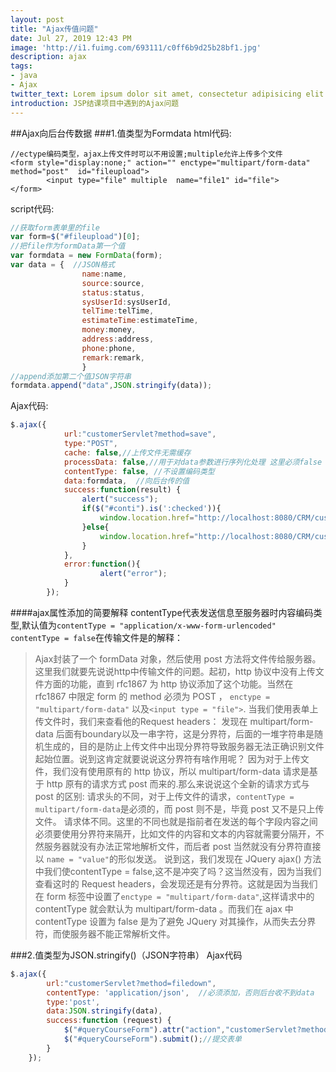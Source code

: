 ```yaml
---
layout: post
title: "Ajax传值问题"
date: Jul 27, 2019 12:43 PM
image: 'http://i1.fuimg.com/693111/c0ff6b9d25b28bf1.jpg'
description: ajax
tags:
- java
- Ajax
twitter_text: Lorem ipsum dolor sit amet, consectetur adipisicing elit.
introduction: JSP结课项目中遇到的Ajax问题
---
```

##Ajax向后台传数据
###1.值类型为Formdata
html代码:
```
//ectype编码类型，ajax上传文件时可以不用设置;multiple允许上传多个文件
<form style="display:none;" action="" enctype="multipart/form-data" method="post"  id="fileupload">
		<input type="file" multiple  name="file1" id="file">
</form>
```
script代码:
```js
//获取form表单里的file
var form=$("#fileupload")[0];
//把file作为formData第一个值
var formdata = new FormData(form);
var data = {  //JSON格式
                name:name,
                source:source,
                status:status,
                sysUserId:sysUserId,
                telTime:telTime,
                estimateTime:estimateTime,
                money:money,
                address:address,
                phone:phone,
                remark:remark,
				}
//append添加第二个值JSON字符串
formdata.append("data",JSON.stringify(data));
```
Ajax代码:
```js
$.ajax({
			url:"customerServlet?method=save",
			type:"POST",
			cache: false,//上传文件无需缓存
	        processData: false,//用于对data参数进行序列化处理 这里必须false
	        contentType: false, //不设置编码类型
		    data:formdata,  //向后台传的值
		    success:function(result) {
            	alert("success");
            	if($("#conti").is(':checked')){
            		window.location.href="http://localhost:8080/CRM/customerEdit.jsp"; //跳转页面
            	}else{
            		window.location.href="http://localhost:8080/CRM/customerList.jsp";	
            	}
            },
            error:function(){
                    alert("error");
	        }
		});

```
####ajax属性添加的简要解释
contentType代表发送信息至服务器时内容编码类型,默认值为`contentType = "application/x-www-form-urlencoded"`
`contentType = false`在传输文件是的解释：
>Ajax封装了一个 formData 对象，然后使用 post 方法将文件传给服务器。
>这里我们就要先说说http中传输文件的问题。起初，http 协议中没有上传文件方面的功能，直到 rfc1867 为 http 协议添加了这个功能。当然在 rfc1867 中限定 form 的 method 必须为 POST ， ``enctype = "multipart/form-data"`` 以及``<input type = "file">``.
>当我们使用表单上传文件时，我们来查看他的Request headers：
>发现在 multipart/form-data 后面有boundary以及一串字符，这是分界符，后面的一堆字符串是随机生成的，目的是防止上传文件中出现分界符导致服务器无法正确识别文件起始位置。说到这肯定就要说说这分界符有啥作用呢？
>因为对于上传文件，我们没有使用原有的 http 协议，所以 multipart/form-data 请求是基于 http 原有的请求方式 post 而来的.那么来说说这个全新的请求方式与 post 的区别:
>请求头的不同，对于上传文件的请求，`contentType = multipart/form-data`是必须的，而 post 则不是，毕竟 post 又不是只上传文件。
>请求体不同。这里的不同也就是指前者在发送的每个字段内容之间必须要使用分界符来隔开，比如文件的内容和文本的内容就需要分隔开，不然服务器就没有办法正常地解析文件，而后者 post 当然就没有分界符直接以 `name = "value"`的形似发送。
>说到这，我们发现在 JQuery ajax() 方法中我们使contentType = false,这不是冲突了吗？这当然没有，因为当我们查看这时的 Request headers，会发现还是有分界符。这就是因为当我们在 form 标签中设置了`enctype = "multipart/form-data"`,这样请求中的 contentType 就会默认为 multipart/form-data 。而我们在 ajax 中 contentType 设置为 false 是为了避免 JQuery 对其操作，从而失去分界符，而使服务器不能正常解析文件。


###2.值类型为JSON.stringify()（JSON字符串）
Ajax代码
```js
$.ajax({
        url:"customerServlet?method=filedown",
        contentType: 'application/json',  //必须添加，否则后台收不到data
        type:'post',
        data:JSON.stringify(data),
        success:function (request) {
            $("#queryCourseForm").attr("action","customerServlet?method=downLoad");//改变表单的提交地址为下载的地址
            $("#queryCourseForm").submit();//提交表单
        }
    });
```

